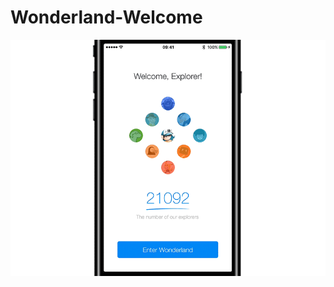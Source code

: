 # Wonderland-Welcome

[![Animation](https://github.com/JaminZhou/GitHubImg/blob/master/Wonderland-Welcome/Wonderland-Welcome.gif)](https://dribbble.com/shots/3390070-Welcome-Wonderland-1-0)
